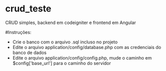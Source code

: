 # crud_teste
CRUD simples, backend em codeigniter e frontend em Angular

#Instruções:

- Crie o banco com o arquivo .sql incluso no projeto
- Edite o arquivo application/config/database.php com as credenciais do banco de dados
- Edite o arquivo application/config/config.php, mude o caminho em $config['base_url'] para o caminho do servidor
